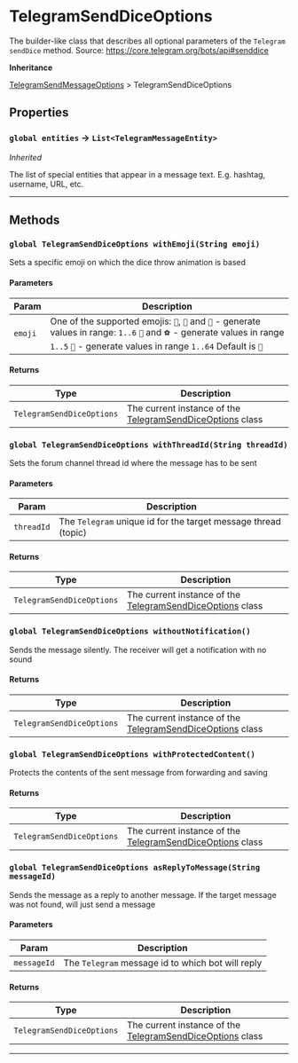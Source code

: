 # TelegramSendDiceOptions

The builder-like class that describes all optional parameters of the `Telegram` `sendDice` method.
Source: https://core.telegram.org/bots/api#senddice

**Inheritance**

[TelegramSendMessageOptions](/types/Classes/TelegramSendMessageOptions.md)
&gt;
TelegramSendDiceOptions

## Properties

### `global entities` → `List<TelegramMessageEntity>`

_Inherited_

The list of special entities that appear in a message text. E.g. hashtag, username, URL, etc.

---

## Methods

### `global TelegramSendDiceOptions withEmoji(String emoji)`

Sets a specific emoji on which the dice throw animation is based

#### Parameters

| Param   | Description                                                                                                                                                                                 |
| ------- | ------------------------------------------------------------------------------------------------------------------------------------------------------------------------------------------- |
| `emoji` | One of the supported emojis: `🎲`, `🎯` and `🎳` - generate values in range: `1..6` `🏀` and `⚽` - generate values in range `1..5` `🎰` - generate values in range `1..64` Default is `🎲` |

#### Returns

| Type                      | Description                                                                                            |
| ------------------------- | ------------------------------------------------------------------------------------------------------ |
| `TelegramSendDiceOptions` | The current instance of the [TelegramSendDiceOptions](/types/Classes/TelegramSendDiceOptions.md) class |

### `global TelegramSendDiceOptions withThreadId(String threadId)`

Sets the forum channel thread id where the message has to be sent

#### Parameters

| Param      | Description                                                    |
| ---------- | -------------------------------------------------------------- |
| `threadId` | The `Telegram` unique id for the target message thread (topic) |

#### Returns

| Type                      | Description                                                                                            |
| ------------------------- | ------------------------------------------------------------------------------------------------------ |
| `TelegramSendDiceOptions` | The current instance of the [TelegramSendDiceOptions](/types/Classes/TelegramSendDiceOptions.md) class |

### `global TelegramSendDiceOptions withoutNotification()`

Sends the message silently. The receiver will get a notification with no sound

#### Returns

| Type                      | Description                                                                                            |
| ------------------------- | ------------------------------------------------------------------------------------------------------ |
| `TelegramSendDiceOptions` | The current instance of the [TelegramSendDiceOptions](/types/Classes/TelegramSendDiceOptions.md) class |

### `global TelegramSendDiceOptions withProtectedContent()`

Protects the contents of the sent message from forwarding and saving

#### Returns

| Type                      | Description                                                                                            |
| ------------------------- | ------------------------------------------------------------------------------------------------------ |
| `TelegramSendDiceOptions` | The current instance of the [TelegramSendDiceOptions](/types/Classes/TelegramSendDiceOptions.md) class |

### `global TelegramSendDiceOptions asReplyToMessage(String messageId)`

Sends the message as a reply to another message. If the target message was not found, will just send a message

#### Parameters

| Param       | Description                                       |
| ----------- | ------------------------------------------------- |
| `messageId` | The `Telegram` message id to which bot will reply |

#### Returns

| Type                      | Description                                                                                            |
| ------------------------- | ------------------------------------------------------------------------------------------------------ |
| `TelegramSendDiceOptions` | The current instance of the [TelegramSendDiceOptions](/types/Classes/TelegramSendDiceOptions.md) class |

---
